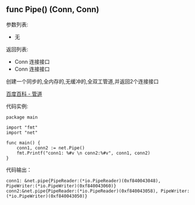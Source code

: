 ## func Pipe() (Conn, Conn)

参数列表:

- 无

返回列表:

- Conn 连接接口
- Conn 连接接口

创建一个同步的,全内存的,无缓冲的,全双工管道,并返回2个连接接口

[百度百科 - 管道](http://baike.baidu.com/view/25133.htm#3)

代码实例:

	package main

	import "fmt"
	import "net"

	func main() {
		conn1, conn2 := net.Pipe()
		fmt.Printf("conn1: %#v \n conn2:%#v", conn1, conn2) 
	}
	
代码输出：

	conn1: &net.pipe{PipeReader:(*io.PipeReader)(0xf840043048), PipeWriter:(*io.PipeWriter)(0xf840043060)} 
	conn2:&net.pipe{PipeReader:(*io.PipeReader)(0xf840043058), PipeWriter:(*io.PipeWriter)(0xf840043050)}